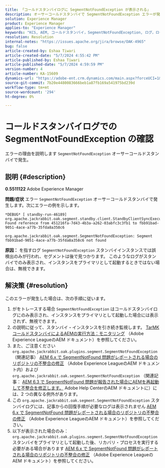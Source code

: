 ```yaml
---
title: 「コールドスタンバイログに SegmentNotFoundException が表示される」
description: オーサーコールドスタンバイで SegmentNotFoundException エラーが発生する理由の複雑さを説明します。
solution: Experience Manager
product: Experience Manager
applies-to: "Experience Manager"
keywords: "KCS, AEM, コールドスタンバイ，SegmentNotFoundException, ログ，ログ，Adobe Experience Manager"
resolution: Resolution
internal-notes: "https://issues.apache.org/jira/browse/OAK-4965"
bug: false
article-created-by: Eshaa Tiwari
article-created-date: "5/7/2024 4:55:42 PM"
article-published-by: Eshaa Tiwari
article-published-date: "5/7/2024 4:59:59 PM"
version-number: 4
article-number: KA-15609
dynamics-url: "https://adobe-ent.crm.dynamics.com/main.aspx?forceUCI=1&pagetype=entityrecord&etn=knowledgearticle&id=a54c5aa3-920c-ef11-9f8a-6045bd006793"
source-git-commit: 7b20e4480083666beb1a87fb169a541975bd239d
workflow-type: tm+mt
source-wordcount: '294'
ht-degree: 0%

---
```


# コールドスタンバイログでの SegmentNotFoundException の確認


エラーの理由を説明します `SegmentNotFoundException` オーサーコールドスタンバイで発生。

## 説明 {#description}


<b>0.5511122</b>
Adobe Experience Manager

<b>問題/症状</b>
エラー `SegmentNotFoundException` オーサーコールドスタンバイで発生します。次にエラーの例を示します。


```
*DEBUG* [ standby-run-46189]  org.apache.jackrabbit.oak.segment.standby.client.StandbyClientSyncExecution Found reference from 451216fa-7d43-4b3a-a262-03abfc3c3fb1 to fbb91bad-9051-4ace-a77b-35fda8a358c6

org.apache.jackrabbit.oak.segment.SegmentNotFoundException: Segment fbb91bad-9051-4ace-a77b-35fda8a358c6 not found
```


<b>原因：</b>
を指すログ `SegmentNotFoundException` スタンバイインスタンスでは誤検出のみが行われ、セグメントは後で見つかります。
このようなログがスタンバイでのみ表示され、インスタンスをプライマリとして起動するときではない場合は、無視できます。




## 解決策 {#resolution}


このエラーが発生した場合は、次の手順に従います。

1. がをトレースする場合 `SegmentNotFoundException` はコールドスタンバイログにのみ表示され、インスタンスをプライマリとして起動した場合には表示されず、無視できます。
2. の説明に従って、スタンバイ・インスタンスを引き続き監視します。 [TarMK コールドスタンバイによるAEMの実行方法：モニタリング](https://docs.adobe.com/content/help/en/experience-manager-65/deploying/deploying/tarmk-cold-standby.html#monitoring) （Adobe Experience LeagueのAEM ドキュメント）を参照してください。
3. また、ご注意ください `org.apache.jackrabbit.oak.plugins.segment.SegmentNotFoundException` （関連記事） [AEM 6.x で SegmentNotFound 問題がレポートされる場合のリポジトリの不整合の修正](https://helpx.adobe.com/experience-manager/kb/fix-inconsistencies-in-the-repository-when-segmentnotfound-issue.html) （Adobe Experience LeagueのAEM ドキュメント内）および `org.apache.jackrabbit.oak.segment.SegmentNotFoundException` （関連記事： [AEM 6.3 で SegmentNotFound 問題が報告された場合にAEMを再起動して不整合を修正します。](https://helpx.adobe.com/au/experience-manager/kb/fix-inconsistencies-by-restarting-AEM-when-segmentNotFound-issue-is-reported-in-AEM.html) Adobe Help CenterのAEM ドキュメントに）には、2 つの異なる例外があります。
4. この `org.apache.jackrabbit.oak.segment.SegmentNotFoundException` スタンバイログには、記事からの回復手順が必要なログは表示されません [AEM 6.x で SegmentNotFound 問題がレポートされる場合のリポジトリの不整合の修正](https://helpx.adobe.com/experience-manager/kb/fix-inconsistencies-in-the-repository-when-segmentnotfound-issue.html) （Adobe Experience LeagueのAEM ドキュメント）を参照してください。
5. 以下が表示された場合のみ： `org.apache.jackrabbit.oak.plugins.segment.SegmentNotFoundException` スタンバイをプライマリとして起動した後、リカバリ・プロセスを実行する必要がある場合があります [AEM 6.x で SegmentNotFound 問題がレポートされる場合のリポジトリの不整合の修正](https://helpx.adobe.com/experience-manager/kb/fix-inconsistencies-in-the-repository-when-segmentnotfound-issue.html) （Adobe Experience LeagueのAEM ドキュメント）を参照してください。

